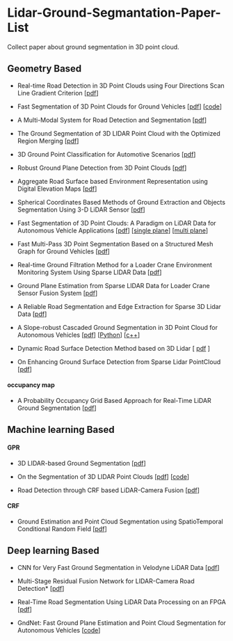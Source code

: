 # Lidar-Ground-Segmantation-Paper-List
Collect paper about ground segmentation in 3D point cloud. 

## Geometry Based
* Real-time Road Detection in 3D Point Clouds using Four Directions Scan Line Gradient Criterion [[pdf](https://www.semanticscholar.org/paper/Real-time-Road-Detection-in-3-D-Point-Clouds-using-Li-QingquanLi/fb3ef3a51e62baca7d8a28aeb61c684c68c5ce01)]

* Fast Segmentation of 3D Point Clouds for Ground Vehicles [[pdf](http://ieeexplore.ieee.org/document/5548059/)] [[code](https://github.com/lorenwel/linefit_ground_segmentation)]

* A Multi-Modal System for Road Detection and Segmentation [[pdf](https://ieeexplore.ieee.org/document/6856466)]

* The Ground Segmentation of 3D LIDAR Point Cloud with the Optimized Region Merging [[pdf](http://ieeexplore.ieee.org/document/6799834/)]

* 3D Ground Point Classification for Automotive Scenarios [[pdf](https://ieeexplore.ieee.org/document/8569898/)]

* Robust Ground Plane Detection from 3D Point Clouds [[pdf](http://ieeexplore.ieee.org/document/6987936/)]

* Aggregate Road Surface based Environment Representation using Digital Elevation Maps [[pdf](http://ieeexplore.ieee.org/document/6936967/)]

* Spherical Coordinates Based Methods of Ground Extraction and Objects Segmentation Using 3-D LiDAR Sensor [[pdf](https://ieeexplore.ieee.org/document/7384616/)]

* Fast Segmentation of 3D Point Clouds: A Paradigm on LiDAR Data for Autonomous Vehicle Applications [[pdf](http://ieeexplore.ieee.org/document/7989591/)] [[single plane](https://github.com/AbangLZU/plane_fit_ground_filter)] [[multi plane](https://github.com/wangx1996/LIDAR-Segmentation-Based-on-Range-Image)]

* Fast Multi-Pass 3D Point Segmentation Based on a Structured Mesh Graph for Ground Vehicles [[pdf](https://ieeexplore.ieee.org/document/8500552/)]

* Real-time Ground Filtration Method for a Loader Crane Environment Monitoring System Using Sparse LIDAR Data [[pdf](http://ieeexplore.ieee.org/document/8001158/)]

* Ground Plane Estimation from Sparse LIDAR Data for Loader Crane Sensor Fusion System [[pdf](http://ieeexplore.ieee.org/document/8046916/)]

* A Reliable Road Segmentation and Edge Extraction for Sparse 3D Lidar Data [[pdf](https://ieeexplore.ieee.org/document/8500486/)]

* A Slope-robust Cascaded Ground Segmentation in 3D Point Cloud for Autonomous Vehicles [[pdf](https://ieeexplore.ieee.org/document/8569534)] [[Python](https://bitbucket.org/n-patiphon/slope_robust_ground_seg)] [[c++](https://github.com/wangx1996/Cascaded-Lidar-Ground-Segmentation)]

* Dynamic Road Surface Detection Method based on 3D Lidar [ [pdf](extension://bfdogplmndidlpjfhoijckpakkdjkkil/pdf/viewer.html?file=http%3A%2F%2Fwww.csroc.org.tw%2Fjournal%2FJOC30_6%2FJOC3006-27.pdf) ]

* On Enhancing Ground Surface Detection from Sparse Lidar PointCloud [[pdf](https://ieeexplore.ieee.org/document/8968135/)]

#### occupancy map

* A Probability Occupancy Grid Based Approach for Real-Time LiDAR Ground Segmentation [[pdf](https://ieeexplore.ieee.org/document/8666170/)]


## Machine learning Based

#### GPR

* 3D LIDAR-based Ground Segmentation [[pdf](http://ieeexplore.ieee.org/document/6166587/)]

* On the Segmentation of 3D LIDAR Point Clouds [[pdf](http://ieeexplore.ieee.org/document/5979818/)] [[code](https://github.com/alualu628628/Gaussian-Process-Incremental-Sample-Consensus-GP-INASC)]

* Road Detection through CRF based LiDAR-Camera Fusion [[pdf](https://ieeexplore.ieee.org/document/8793585/)]

#### CRF

* Ground Estimation and Point Cloud Segmentation using SpatioTemporal Conditional Random Field [[pdf](http://ieeexplore.ieee.org/document/7995861/)]


## Deep learning Based

* CNN for Very Fast Ground Segmentation in Velodyne LiDAR Data [[pdf](https://arxiv.org/abs/1709.02128)]

* Multi-Stage Residual Fusion Network for LIDAR-Camera Road Detection* [[pdf](https://ieeexplore.ieee.org/document/8813983)]

* Real-Time Road Segmentation Using LiDAR Data Processing on an FPGA [[pdf](https://arxiv.org/abs/1711.02757)]

* GndNet: Fast Ground Plane Estimation and Point Cloud Segmentation for Autonomous Vehicles [[code](https://github.com/anshulpaigwar/GndNet)]


